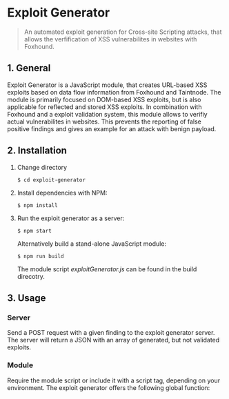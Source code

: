 # Exploit Generator
> An automated exploit generation for Cross-site Scripting attacks, that allows the verfification 
of XSS vulnerabilites in websites with Foxhound.

## 1. General
Exploit Generator is a JavaScript module, that creates URL-based XSS exploits based on data flow 
information from Foxhound and Taintnode. The module is primarily focused on DOM-based XSS 
exploits, but is also applicable for reflected and stored XSS exploits. In combination with 
Foxhound and a  exploit validation system, this module allows to verifiy actual vulnerabilites in 
websites. This prevents the reporting of false positive findings and gives an example for an 
attack with benign payload.

## 2. Installation

1. Change directory
   ```shell
   $ cd exploit-generator
   ```

2. Install dependencies with NPM:
    ```shell
    $ npm install
    ```

3. Run the exploit generator as a server: 
    ```shell
    $ npm start
    ```
   Alternatively build a stand-alone JavaScript module:
   ```shell
   $ npm run build
   ```
   The module script  *exploitGenerator.js* can be found in the build direcotry.

## 3. Usage

### Server
Send a POST request with a given finding to the exploit generator server. The server will return a JSON with an array of generated, but not validated exploits.

### Module
Require the module script or include it with a script tag, depending on your environment. The exploit generator offers the following global function:
```js
